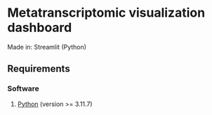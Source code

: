 # Metatranscriptomic visualization dashboard

Made in: Streamlit (Python)

## Requirements ##

### Software ###

1. [Python](https://www.python.org) (version >= 3.11.7)